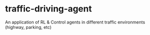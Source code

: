 # traffic-driving-agent
An application of RL &amp; Control agents in different traffic environments (highway, parking, etc)
